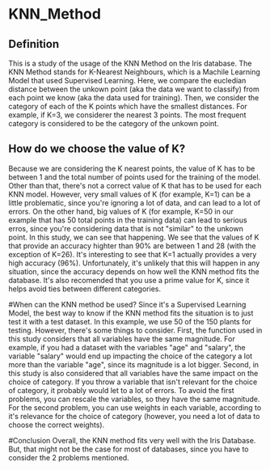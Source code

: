 # KNN_Method
## Definition
This is a study of the usage of the KNN Method on the Iris database.
The KNN Method stands for K-Nearest Neighbours, which is a Machile Learning Model that used Supervised Learning. Here, we compare the eucledian distance between the unkown point (aka the data we want to classify) from each point we know (aka the data used for training). Then, we consider the category of each of the K points which have the smallest distances. For example, if K=3, we considerer the nearest 3 points. The most frequent category is considered to be the category of the unkown point.

## How do we choose the value of K?
Because we are considering the K nearest points, the value of K has to be between 1 and the total number of points used for the training of the model. Other than that, there's not a correct value of K that has to be used for each KNN model. However, very small values of K (for example, K=1) can be a little problematic, since you're ignoring a lot of data, and can lead to a lot of errors. On the other hand, big values of K (for example, K=50 in our example that has 50 total points in the training data) can lead to serious erros, since you're considering data that is not "similar" to the unkown point. 
In this study, we can see that happening. We see that the values of K that provide an accuracy highter than 90% are between 1 and 28 (with the exception of K=26). It's interesting to see that K=1 actually provides a very high accuracy (96%). Unfortunately, it's unlikely that this will happen in any situation, since the accuracy depends on how well the KNN method fits the database.
It's also recomended that you use a prime value for K, since it helps avoid ties between different categories.

#When can the KNN method be used?
Since it's a Supervised Learning Model, the best way to know if the KNN method fits the situation is to just test it with a test dataset. In this example, we use 50 of the 150 plants for testing.
However, there's some things to consider. First, the function used in this study considers that all variables have the same magnitude. For example, if you had a dataset with the variables "age" and "salary", the variable "salary" would end up impacting the choice of the category a lot more than the variable "age", since its magnitude is a lot bigger. Second, in this study is also considered that all variables have the same impact on the choice of category. If you throw a variable that isn't relevant for the choice of category, it probably would let to a lot of errors.
To avoid the first problems, you can rescale the variables, so they have the same magnitude. For the second problem, you can use weights in each variable, according to it's relevance for the choice of category (however, you need a lot of data to choose the correct weights).

#Conclusion
Overall, the KNN method fits very well with the Iris Database. But, that might not be the case for most of databases, since you have to consider the 2 problems mentioned.

